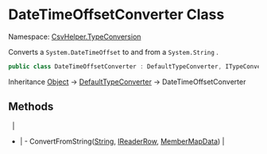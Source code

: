 # DateTimeOffsetConverter Class

Namespace: [CsvHelper.TypeConversion](/api/CsvHelper.TypeConversion)

Converts a ``System.DateTimeOffset`` to and from a ``System.String`` .

```cs
public class DateTimeOffsetConverter : DefaultTypeConverter, ITypeConverter
```

Inheritance [Object](https://docs.microsoft.com/en-us/dotnet/api/system.object) -> [DefaultTypeConverter](/api/CsvHelper.TypeConversion/DefaultTypeConverter) -> DateTimeOffsetConverter

## Methods
&nbsp; | &nbsp;
- | -
ConvertFromString([String](https://docs.microsoft.com/en-us/dotnet/api/system.string), [IReaderRow](/api/CsvHelper/IReaderRow), [MemberMapData](/api/CsvHelper.Configuration/MemberMapData)) | 
